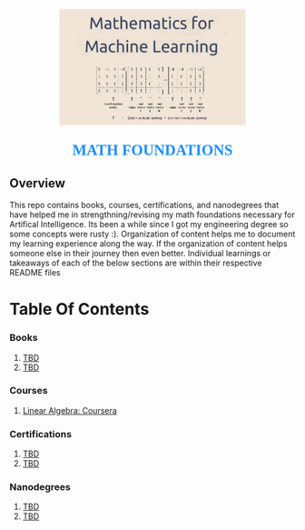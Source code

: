 <p align="center"><img width=65% src="images/machine-learning-math-01.png"></p>

<p align="center" style="color:DodgerBlue; font-family:cambria; font-variant: normal; font-size:20pt; font-weight:bold; font-weight: 900">MATH FOUNDATIONS 
</p>

## **Overview**
This repo contains books, courses, certifications, and nanodegrees that have helped me in strengthning/revising my math foundations necessary for Artifical Intelligence. Its been a while since I got my engineering degree so some concepts were rusty :). Organization of content helps me to document my learning experience along the way. If the organization of content helps someone else in their journey then even better. Individual learnings or takeaways of each of the below sections are within their respective README files 

# **Table Of Contents**

### **Books**
1. [TBD]()
2. [TBD]()

### **Courses**
1. [Linear Algebra: Coursera]()

### **Certifications**
1. [TBD]()
2. [TBD]()

### **Nanodegrees**
1. [TBD]()
2. [TBD]()
